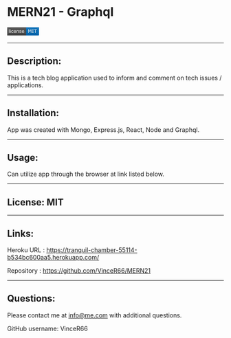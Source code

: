 # MERN21 - Graphql


![Screenshot](./MIT.png)

_______________________________________________________________________________________________________________________________
## Description:
This is a tech blog application used to inform and comment on tech issues / applications. 

_______________________________________________________________________________________________________________________________
## Installation:
App was created with Mongo, Express.js, React, Node and Graphql.
_______________________________________________________________________________________________________________________________
## Usage: 
Can utilize app through the browser at link listed below.
_______________________________________________________________________________________________________________________________
## License: MIT
_______________________________________________________________________________________________________________________________
## Links:
Heroku URL : https://tranquil-chamber-55114-b534bc600aa5.herokuapp.com/

Repository : https://github.com/VinceR66/MERN21 
_______________________________________________________________________________________________________________________________
## Questions:
Please contact me at info@me.com with additional questions.

GitHub username: VinceR66
